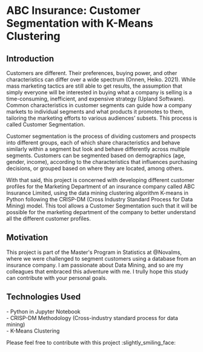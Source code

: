 <h1>ABC Insurance: Customer Segmentation with K-Means Clustering</h1> 

<h2>Introduction</h2>
<p>Customers are different. Their preferences, buying power, and other characteristics can differ over a wide spectrum (Onnen, Heiko. 2021). While mass marketing tactics are still able to get results, the assumption that simply everyone will be interested in buying what a company is selling is a time-consuming, inefficient, and expensive strategy (Upland Software). Common characteristics in customer segments can guide how a company markets to individual segments and what products it promotes to them, tailoring the marketing efforts to various audiences’ subsets. This process is called Customer Segmentation.</p>

<p>Customer segmentation is the process of dividing customers and prospects into different groups, each of which share characteristics and behave similarly within a segment but look and behave differently across multiple segments. Customers can be segmented based on demographics (age, gender, income), according to the characteristics that influences purchasing decisions, or grouped based on where they are located, among others.</p>

<p>With that said, this project is concerned with developing different customer profiles for the Marketing Department of an insurance company called ABC Insurance Limited, using the data mining clustering algorithm K-means in Python following the CRISP-DM (Cross Industry Standard Process for Data Mining) model. This tool allows a Customer Segmentation such that it will be possible for the marketing department of the company to better understand all the different customer profiles.</p>

<h2>Motivation</h2>
This project is part of the Master's Program in Statistics at @NovaIms, where we were challenged to segment customers using a database from an insurance company. 
I am passionate about Data Mining, and so are my colleagues that embraced this adventure with me. I trully hope this study can contribute with your personal goals. 

<h2>Technologies Used</h2>
- Python in Jupyter Notebook<br>
- CRISP-DM Methodology (Cross-industry standard process for data mining)<br>
- K-Means Clustering<br>


<p>Please feel free to contribute with this project :slightly_smiling_face: </p>
